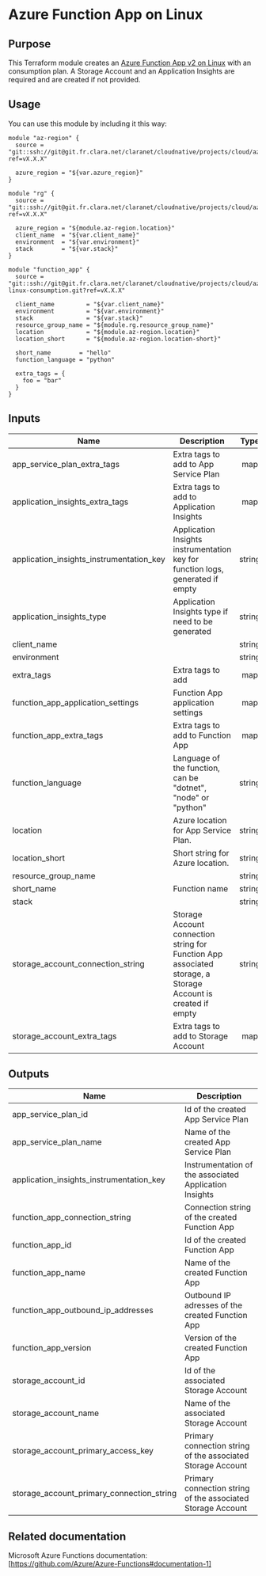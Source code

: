 # Azure Function App on Linux

## Purpose
This Terraform module creates an [Azure Function App v2 on Linux](https://github.com/Azure/Azure-Functions/wiki/Azure-Functions-on-Linux-Preview) with an consumption plan.
A Storage Account and an Application Insights are required and are created if not provided.

## Usage
You can use this module by including it this way:
```
module "az-region" {
  source = "git::ssh://git@git.fr.clara.net/claranet/cloudnative/projects/cloud/azure/terraform/modules/regions.git?ref=vX.X.X"

  azure_region = "${var.azure_region}"
}

module "rg" {
  source = "git::ssh://git@git.fr.clara.net/claranet/cloudnative/projects/cloud/azure/terraform/modules/rg.git?ref=vX.X.X"

  azure_region = "${module.az-region.location}"
  client_name  = "${var.client_name}"
  environment  = "${var.environment}"
  stack        = "${var.stack}"
}

module "function_app" {
  source = "git::ssh://git@git.fr.clara.net/claranet/cloudnative/projects/cloud/azure/terraform/features/function-linux-consumption.git?ref=vX.X.X"

  client_name         = "${var.client_name}"
  environment         = "${var.environment}"
  stack               = "${var.stack}"
  resource_group_name = "${module.rg.resource_group_name}"
  location            = "${module.az-region.location}"
  location_short      = "${module.az-region.location-short}"

  short_name        = "hello"
  function_language = "python"

  extra_tags = {
    foo = "bar"
  }
}

```

## Inputs

| Name | Description | Type | Default | Required |
|------|-------------|:----:|:-----:|:-----:|
| app_service_plan_extra_tags | Extra tags to add to App Service Plan | map | `<map>` | no |
| application_insights_extra_tags | Extra tags to add to Application Insights | map | `<map>` | no |
| application_insights_instrumentation_key | Application Insights instrumentation key for function logs, generated if empty | string | `` | no |
| application_insights_type | Application Insights type if need to be generated | string | `Web` | no |
| client_name |  | string | - | yes |
| environment |  | string | - | yes |
| extra_tags | Extra tags to add | map | `<map>` | no |
| function_app_application_settings | Function App application settings | map | `<map>` | no |
| function_app_extra_tags | Extra tags to add to Function App | map | `<map>` | no |
| function_language | Language of the function, can be "dotnet", "node" or "python" | string | - | yes |
| location | Azure location for App Service Plan. | string | - | yes |
| location_short | Short string for Azure location. | string | - | yes |
| resource_group_name |  | string | - | yes |
| short_name | Function name | string | - | yes |
| stack |  | string | - | yes |
| storage_account_connection_string | Storage Account connection string for Function App associated storage, a Storage Account is created if empty | string | `` | no |
| storage_account_extra_tags | Extra tags to add to Storage Account | map | `<map>` | no |

## Outputs

| Name | Description |
|------|-------------|
| app_service_plan_id | Id of the created App Service Plan |
| app_service_plan_name | Name of the created App Service Plan |
| application_insights_instrumentation_key | Instrumentation of the associated Application Insights |
| function_app_connection_string | Connection string of the created Function App |
| function_app_id | Id of the created Function App |
| function_app_name | Name of the created Function App |
| function_app_outbound_ip_addresses | Outbound IP adresses of the created Function App |
| function_app_version | Version of the created Function App |
| storage_account_id | Id of the associated Storage Account |
| storage_account_name | Name of the associated Storage Account |
| storage_account_primary_access_key | Primary connection string of the associated Storage Account |
| storage_account_primary_connection_string | Primary connection string of the associated Storage Account |

## Related documentation
Microsoft Azure Functions documentation: [https://github.com/Azure/Azure-Functions#documentation-1]
